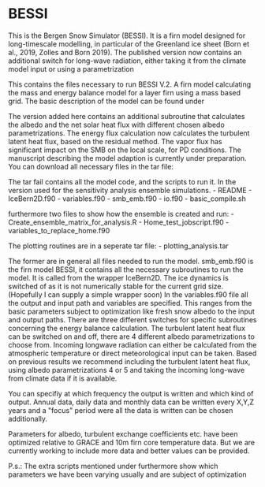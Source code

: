 # BESSI
This is the Bergen Snow Simulator (BESSI). It is a firn model designed for long-timescale modelling, in particular of the Greenland ice sheet (Born et al., 2019, Zolles and Born 2019). The published version now contains an additional switch for long-wave radiation, either taking it from the climate model input or using a parametrization 

This contains the files necessary to run BESSI V.2. A firn model calculating the mass and energy balance model for a layer firn using a mass based grid. The basic description of the model can be found under 

The version added here contains an additional subroutine that calculates the albedo and the net solar heat flux with different chosen albedo parametrizations. The energy flux calculation now calculates the turbulent latent heat flux, based on the residual method. The vapor flux has significant impact on the SMB on the local scale, for PD conditions. The manuscript describing the model adaption is currently under preparation. You can download all necessary files in the tar file:

The tar fail contains all the model code, and the scripts to run it. In the version used for the sensitivity analysis ensemble simulations. 
    -   README
    -   IceBern2D.f90
    -   variables.f90
    -   smb_emb.f90
    -   io.f90
    -   basic_compile.sh
    
furthermore two files to show how the ensemble is created and run:
    -   Create_ensemble_matrix_for_analysis.R
    -   Home_test_jobscript.f90
    -   variables_to_replace_home.f90
    
The plotting routines are in a seperate tar file:
    - plotting_analysis.tar
    
The former are in general all files needed to run the model. smb_emb.f90 is the firn model BESSI, it contains all the necessary subroutines to run the model. It is called from the wrapper IceBern2D. The ice dynamics is switched of as it is not numerically stable for the current grid size. (Hopefully I can supply a simple wrapper soon) In the variables.f90 file all the output and input path and variables are specified. This ranges from the basic parameters subject to optimization like fresh snow albedo to the input and output paths. There are three different switches for specific subroutines concerning the energy balance calculation. The turbulent latent heat flux can be switched on and off, there are 4 different albedo parametrizations to choose from. Incoming longwave radiation can either be calculated from the atmospheric temperature or direct meteorological input can be taken. Based on previous results we recommend including the turbulent latent heat flux, using albedo parametrizations 4 or 5 and taking the incoming long-wave from climate data if it is available. 

You can specifiy at which frequency the output is written and which kind of output. Annual data, daily data and monthly data can be written every X,Y,Z years and a "focus" period were all the data is written can be chosen additionally. 

Parameters for albedo, turbulent exchange coefficients etc.  have been optimized relative to GRACE and 10m firn core temperature data. But we are currently working to include more data and better values can be provided. 


P.s.: The extra scripts mentioned under furthermore show which parameters we have been varying usually and are subject of optimization
